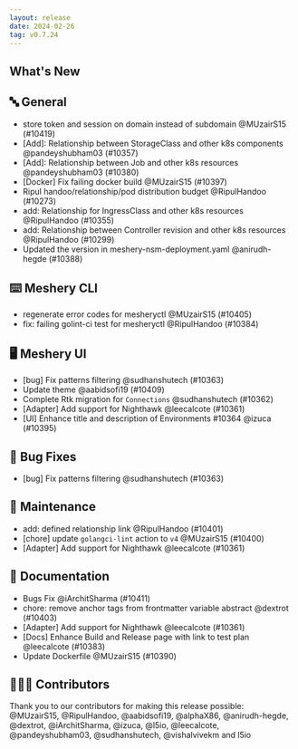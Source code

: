 ```yaml
---
layout: release
date: 2024-02-26
tag: v0.7.24
---
```


## What's New

## 🔤 General

- store token and session on domain instead of subdomain @MUzairS15 (#10419)
- \[Add\]: Relationship between StorageClass and other k8s components @pandeyshubham03 (#10357)
- \[Add\]: Relationship between Job and other k8s resources @pandeyshubham03 (#10380)
- [Docker] Fix failing docker build @MUzairS15 (#10397)
- Ripul handoo/relationship/pod distribution budget @RipulHandoo (#10273)
- add: Relationship for IngressClass and other k8s resources @RipulHandoo (#10355)
- add: Relationship between Controller revision and other k8s resources @RipulHandoo (#10299)
- Updated the version in meshery-nsm-deployment.yaml @anirudh-hegde (#10388)

## ⌨️ Meshery CLI

- regenerate error codes for mesheryctl @MUzairS15 (#10405)
- fix: failing golint-ci test for mesheryctl @RipulHandoo (#10384)

## 🖥 Meshery UI

- [bug] Fix patterns filtering @sudhanshutech (#10363)
- Update theme @aabidsofi19 (#10409)
- Complete Rtk migration for `Connections` @sudhanshutech (#10362)
- [Adapter] Add support for Nighthawk @leecalcote (#10361)
- [UI] Enhance title and description of Environments #10364 @izuca (#10395)

## 🐛 Bug Fixes

- [bug] Fix patterns filtering @sudhanshutech (#10363)

## 🧰 Maintenance

- add: defined relationship link @RipulHandoo (#10401)
- [chore] update `golangci-lint` action to `v4` @MUzairS15 (#10400)
- [Adapter] Add support for Nighthawk @leecalcote (#10361)

## 📖 Documentation

- Bugs Fix @iArchitSharma (#10411)
- chore: remove anchor tags from frontmatter variable abstract @dextrot (#10403)
- [Adapter] Add support for Nighthawk @leecalcote (#10361)
- [Docs] Enhance Build and Release page with link to test plan @leecalcote (#10383)
- Update Dockerfile @MUzairS15 (#10390)

## 👨🏽‍💻 Contributors

Thank you to our contributors for making this release possible:
@MUzairS15, @RipulHandoo, @aabidsofi19, @alphaX86, @anirudh-hegde, @dextrot, @iArchitSharma, @izuca, @l5io, @leecalcote, @pandeyshubham03, @sudhanshutech, @vishalvivekm and l5io
